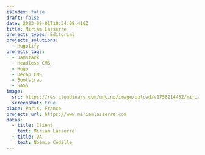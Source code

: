 ```yaml
---
isIndex: false
draft: false
date: 2023-09-01T10:34:08.410Z
title: Miriam Lasserre
projects_types: Editorial
projects_solutions:
  - Hugolify
projects_tags:
  - Jamstack
  - Headless CMS
  - Hugo
  - Decap CMS
  - Bootstrap
  - SASS
image:
  src: https://res.cloudinary.com/uncinq/image/upload/v1758214452/miriam_uxoe9w.png
  screenshot: true
place: Paris, France
projects_url: https://www.miriamlasserre.com
datas:
  - title: Client
    text: Miriam Lasserre
  - title: DA
    text: Noémie Cédille
---
```

